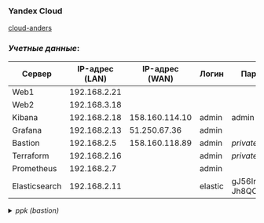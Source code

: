 ### Yandex Cloud

[cloud-anders](https://console.cloud.yandex.ru/folders/b1g0bhh4bik34mog3r9m)

### *Учетные данные*:

| Сервер        | IP-адрес (LAN) | IP-адрес (WAN) | Логин   | Пароль               | 
| ------------- | -------------- | -------------- | ------- | -------------------- |
| Web1          | 192.168.2.21   |                |         |                      |
| Web2          | 192.168.3.18   |                |         |                      |
| Kibana        | 192.168.2.18   | 158.160.114.10 | admin   | admin                |
| Grafana       | 192.168.2.13   | 51.250.67.36   | admin   |                      |
| Bastion       | 192.168.2.5    | 158.160.118.89 | admin   | *private.key*        |
| Terraform     | 192.168.2.16   |                | admin   | *private.key*        |
| Prometheus    | 192.168.2.7    |                | admin   |                      |
| Elasticsearch | 192.168.2.11   |                | elastic | gJ56Irber-Jh8QOio=YS |
 

<details>

*<summary>ppk (bastion)</summary>*

``` GO

PuTTY-User-Key-File-3: ssh-rsa
Encryption: none
Comment: rsa-key-20230821
Public-Lines: 6
AAAAB3NzaC1yc2EAAAADAQABAAABAQDCtAda4X6uzM8J2IvQrJhixXrLrov1OCjA
DgwYqlPz9rUMG7glFeOJFf1YiQSJArRymqED/dIj0hYhBxfBvrZLnG+P3rEi0Usd
lM0CEEn5pMlRZdvg3/EQvarNL88exchWOjSyDE7xBinLr+SANuLl4x8bV5YwPK2y
UUNyw6taDYfHJBOpMMsKOBYj6PYg6dBSZs/+XwIbZVoRL8XLIq1YfC75Ao/MF/hm
B3mPwkHssmWWUIPtu/eU0jr1EbwPdjZfaIMpkLtIzcP1JRyBXWqJ4mR+OhycYlEN
W+0TJcQ/EVrV1VObOfPbS1chUwBlvw3Eut+ILtPN2NPT6unVdSKR
Private-Lines: 14
AAABAHmGNmUCA7kEumDx2OqJH5/elHNW4aJPyBd/bQtkHHxUStJg5sG29MrWf8dn
1f3SQ2CYpNFB9oxHD2rT638REuUEohlRLIyHx3OSMZcNJa78rG7yvZeRDvyc9WOW
aJdTaWRwdf1/czI635FzmpJwL5S++uZs95/p75wx3oBeIrBUUuN1lP1mlC9i0uNH
HV1xmRNXO55Nlp8VFTlO8QZTuUshSsGHKvtH+F/5gEnPdwif/CDRzTvZb5ZmQ2XB
bc6jcGBIgRBkof9Nv5seCy7uWO25u6P0/TBK8b7JOIn/oho5kNi+sQKaJO4Obuj+
me0WXfnEHKBSpIjaA1/uO+RE+EEAAACBAPvyJmmZO8Gw7o5Y2N+SnWEUmpIzoVaV
SkEBcYEm6dtlbZpmGWwVGe3JaB93QBKBf+6g2Pilrki7oxVob0nMFlnCHmYTN41u
xB8VhUBtGU3bUD0+tIQ9rvbLtz5wdT/Z8sKLVyHCG0iZ5E02u35G8Ja4TTL/4tdh
SGsMUbstmyfpAAAAgQDF1hOvUDCbSekHyH8zuQf7riv5915Hp4CmrjLfZDACunVj
S9wJmH7V1cTLWIow0e9Z4i9tmzX/NRIr6f4ECi1oDBBiSYAMMCrboqndb/kv83ph
sOhdSfDNuCpHPTInMhv9rnLkwVlzaRWyzyoP0zc2J4IK6AreRJtly3ZWKW0kaQAA
AIEA0l6TGOxqc1XxBHU6tnzZ18QddbaeNZ1rITa0SWiNh8A5JMmd1tLH2kMvTT7W
tPe0w7sAyQs3rmTmSdDEOWHpm7v78O7buK4g++r7RWC3vJM4t1k4m4jsSaYeSm5S
GXrfSd35nW/jNqOS4P974JaAS7uUm0UlhxLxgegNyWOxaY4=
Private-MAC: 955142b6b7ea5fcfef5e4273ea8777d6dcfd6c5f938df8ea80c84d0485d4e8a9
```
</details>
